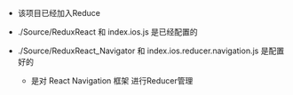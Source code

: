 * 该项目已经加入Reduce

* ./Source/ReduxReact 和 index.ios.js 是已经配置的


* ./Source/ReduxReact_Navigator 和 index.ios.reducer.navigation.js 是配置好的
	* 是对 React Navigation 框架 进行Reducer管理